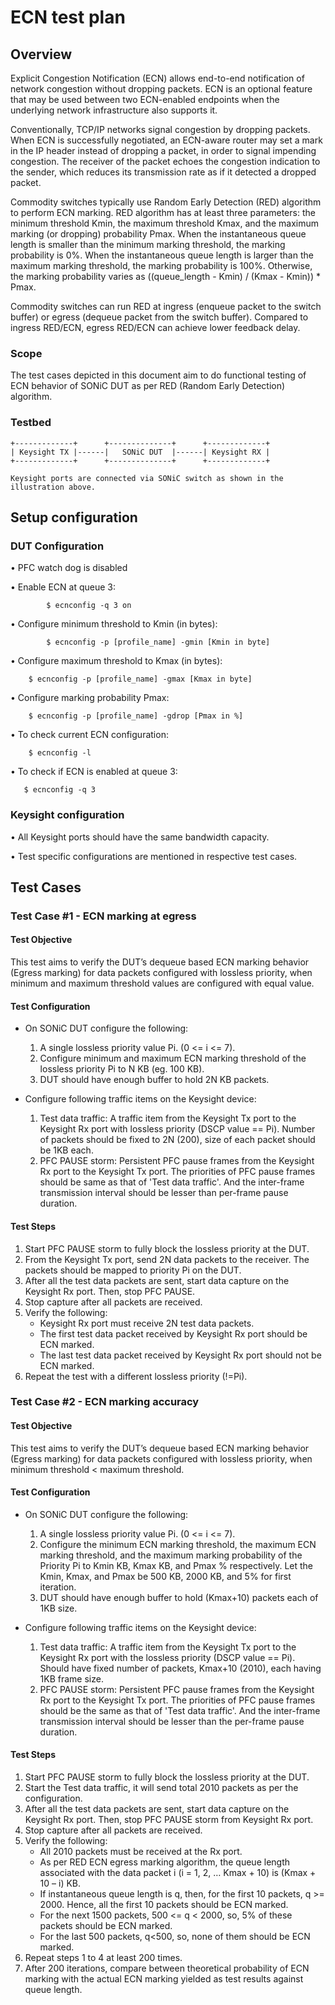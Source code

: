 # ECN test plan

## Overview

Explicit Congestion Notification (ECN) allows end-to-end notification of network congestion without dropping packets. ECN is an optional feature that may be used between two ECN-enabled endpoints when the underlying network infrastructure also supports it.

Conventionally, TCP/IP networks signal congestion by dropping packets. When ECN is successfully negotiated, an ECN-aware router may set a mark in the IP header instead of dropping a packet, in order to signal impending congestion. The receiver of the packet echoes the congestion indication to the sender, which reduces its transmission rate as if it detected a dropped packet.

Commodity switches typically use Random Early Detection (RED) algorithm to perform ECN marking. RED algorithm has at least three parameters: the minimum threshold Kmin, the maximum threshold Kmax, and the maximum marking (or dropping) probability Pmax. When the instantaneous queue length is smaller than the minimum marking threshold, the marking probability is 0%. When the instantaneous queue length is larger than the maximum marking threshold, the marking probability is 100%. Otherwise, the marking probability varies as ((queue_length - Kmin) / (Kmax - Kmin)) * Pmax.

Commodity switches can run RED at ingress (enqueue packet to the switch buffer) or egress (dequeue packet from the switch buffer). Compared to ingress RED/ECN, egress RED/ECN can achieve lower feedback delay.

### Scope

The test cases depicted in this document aim to do functional testing of ECN behavior of SONiC DUT as per RED (Random Early Detection) algorithm.

### Testbed

```
+-------------+      +--------------+      +-------------+       
| Keysight TX |------|   SONiC DUT  |------| Keysight RX | 
+-------------+      +--------------+      +-------------+ 

Keysight ports are connected via SONiC switch as shown in the illustration above.
```
## Setup configuration

### DUT Configuration
•	PFC watch dog is disabled

•	Enable ECN at queue 3:
```
        $ ecnconfig -q 3 on
```
•	Configure minimum threshold to Kmin (in bytes):
```
        $ ecnconfig -p [profile_name] -gmin [Kmin in byte]
```
•	Configure maximum threshold to Kmax (in bytes):
```
    $ ecnconfig -p [profile_name] -gmax [Kmax in byte]
```
•	Configure marking probability Pmax:
```
    $ ecnconfig -p [profile_name] -gdrop [Pmax in %]
```
•	To check current ECN configuration:
```
    $ ecnconfig -l 
```
•	To check if ECN is enabled at queue 3:
```
   $ ecnconfig -q 3
```
### Keysight configuration
•	All Keysight ports should have the same bandwidth capacity.

•	Test specific configurations are mentioned in respective test cases.

## Test Cases

### Test Case #1 - ECN marking at egress

#### Test Objective

This test aims to verify the DUT’s dequeue based ECN marking behavior (Egress marking) for data packets configured with lossless priority, when minimum and maximum threshold values are configured with equal value.

#### Test Configuration

- On SONiC DUT configure the following:
  1. A single lossless priority value Pi. (0 <= i <= 7).
  2. Configure minimum and maximum ECN marking threshold of the lossless priority Pi to N KB (eg. 100 KB).
  3. DUT should have enough buffer to hold 2N KB packets.

- Configure following traffic items on the Keysight device:
  1. Test data traffic: A traffic item from the Keysight Tx port to
        the Keysight Rx port with lossless priority (DSCP value == Pi).
        Number of packets should be fixed to 2N (200), size of each packet should be 1KB each.
  2. PFC PAUSE storm: Persistent PFC pause frames from the Keysight
        Rx port to the Keysight Tx port. The priorities of PFC pause
        frames should be same as that of 'Test data traffic'. And the
        inter-frame transmission interval should be lesser than
        per-frame pause duration.

#### Test Steps

1. Start PFC PAUSE storm to fully block the lossless priority at the
    DUT.
2. From the Keysight Tx port, send 2N data packets to the receiver. The packets should be mapped to priority Pi on the DUT.
3. After all the test data packets are sent, start data capture on the Keysight Rx port. Then, stop PFC PAUSE.
4. Stop capture after all packets are received.
5. Verify the following:
   * Keysight Rx port must receive 2N test data packets.
   * The first test data packet received by Keysight Rx port should be ECN marked.
   * The last test data packet received by Keysight Rx port should not be ECN marked.
5. Repeat the test with a different lossless priority (!=Pi).


### Test Case #2 - ECN marking accuracy

#### Test Objective

This test aims to verify the DUT’s dequeue based ECN marking behavior (Egress marking) for data packets configured with lossless priority, when minimum threshold < maximum threshold.

#### Test Configuration

- On SONiC DUT configure the following:
  1. A single lossless priority value Pi. (0 <= i <= 7).
  2. Configure the minimum ECN marking threshold, the maximum ECN marking threshold, and the maximum marking probability of the Priority Pi to Kmin KB, Kmax KB, and Pmax % respectively. Let the Kmin, Kmax, and Pmax be 500 KB, 2000 KB, and 5% for first iteration.
  3. DUT should have enough buffer to hold (Kmax+10) packets each of 1KB size.

- Configure following traffic items on the Keysight device:
  1. Test data traffic: A traffic item from the Keysight Tx port to
        the Keysight Rx port with the lossless priority (DSCP value == Pi).
        Should have fixed number of packets, Kmax+10 (2010), each having 1KB frame size.
  2. PFC PAUSE storm: Persistent PFC pause frames from the Keysight
        Rx port to the Keysight Tx port. The priorities of PFC pause
        frames should be the same as that of 'Test data traffic'. And the
        inter-frame transmission interval should be lesser than the 
        per-frame pause duration.

#### Test Steps

1. Start PFC PAUSE storm to fully block the lossless priority at the
    DUT.
2. Start the Test data traffic, it will send total 2010 packets as per the configuration.
3. After all the test data packets are sent, start data capture on the Keysight Rx port. Then, stop PFC PAUSE storm from Keysight Rx port.
4. Stop capture after all packets are received.
5. Verify the following:
   * All 2010 packets must be received at the Rx port.
   * As per RED ECN egress marking algorithm, the queue length associated with the data packet i (i = 1, 2, … Kmax + 10) is (Kmax + 10 – i) KB.
   * If instantaneous queue length is q, then, for the first 10 packets, q >= 2000. Hence, all the first 10 packets should be ECN marked.
   * For the next 1500 packets, 500 <= q < 2000, so, 5% of these packets should be ECN marked.
   * For the last 500 packets, q<500, so, none of them should be ECN marked.
6. Repeat steps 1 to 4 at least 200 times.
7. After 200 iterations, compare between theoretical probability of ECN marking with the actual ECN marking yielded as test results against queue length.